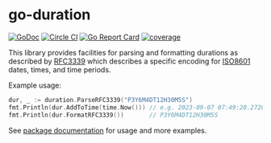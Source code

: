# go-duration

[![GoDoc](https://godoc.org/github.com/timberio/go-duration?status.svg)](http://godoc.org/github.com/timberio/go-duration)
[![Circle CI](https://circleci.com/gh/timberio/go-duration.svg?style=svg)](https://circleci.com/gh/timberio/go-duration)
[![Go Report Card](https://goreportcard.com/badge/github.com/timberio/go-duration)](https://goreportcard.com/report/github.com/timberio/go-duration)
[![coverage](https://gocover.io/_badge/github.com/timberio/go-duration?0 "coverage")](http://gocover.io/github.com/timberio/go-duration)

This library provides facilities for parsing and formatting durations as described by
[RFC3339](https://tools.ietf.org/html/rfc3339) which describes a specific encoding for
[ISO8601](https://tools.ietf.org/html/rfc3339#ref-ISO8601) dates, times, and time periods.

Example usage:

```go
dur, _ := duration.ParseRFC3339("P3Y6M4DT12H30M5S")
fmt.Println(dur.AddToTime(time.Now())) // e.g. 2023-09-07 07:49:20.272082206 -0500 CDT
fmt.Println(dur.FormatRFC3339())       // P3Y6M4DT12H30M5S
```

See [package documentation](http://godoc.org/github.com/timberio/go-duration) for usage and more examples.
